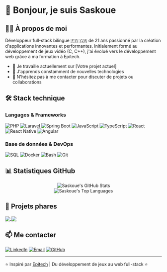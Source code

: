 # 👋 Bonjour, je suis Saskoue

## 👨‍💻 À propos de moi

Développeur full-stack bilingue 🇫🇷 🇬🇧 de 21 ans passionné par la création d'applications innovantes et performantes. Initialement formé au développement de jeux vidéo (C, C++), j'ai évolué vers le développement web grâce à ma formation à Epitech.

- 🔭 Je travaille actuellement sur [Votre projet actuel]
- 🌱 J'apprends constamment de nouvelles technologies
- 💬 N'hésitez pas à me contacter pour discuter de projets ou collaborations

## 🛠️ Stack technique

### Langages & Frameworks
![PHP](https://img.shields.io/badge/-PHP-777BB4?style=flat-square&logo=php&logoColor=white)
![Laravel](https://img.shields.io/badge/-Laravel-FF2D20?style=flat-square&logo=laravel&logoColor=white)
![Spring Boot](https://img.shields.io/badge/-Spring%20Boot-6DB33F?style=flat-square&logo=spring-boot&logoColor=white)
![JavaScript](https://img.shields.io/badge/-JavaScript-F7DF1E?style=flat-square&logo=javascript&logoColor=black)
![TypeScript](https://img.shields.io/badge/-TypeScript-3178C6?style=flat-square&logo=typescript&logoColor=white)
![React](https://img.shields.io/badge/-React-61DAFB?style=flat-square&logo=react&logoColor=black)
![React Native](https://img.shields.io/badge/-React%20Native-61DAFB?style=flat-square&logo=react&logoColor=black)
![Angular](https://img.shields.io/badge/-Angular-DD0031?style=flat-square&logo=angular&logoColor=white)

### Base de données & DevOps
![SQL](https://img.shields.io/badge/-SQL-4479A1?style=flat-square&logo=mysql&logoColor=white)
![Docker](https://img.shields.io/badge/-Docker-2496ED?style=flat-square&logo=docker&logoColor=white)
![Bash](https://img.shields.io/badge/-Bash-4EAA25?style=flat-square&logo=gnu-bash&logoColor=white)
![Git](https://img.shields.io/badge/-Git-F05032?style=flat-square&logo=git&logoColor=white)

## 📊 Statistiques GitHub

<div align="center">
  <img src="https://github-readme-stats.vercel.app/api?username=Saskoue&show_icons=true&theme=dark" alt="Saskoue's GitHub Stats" />
</div>

<div align="center">
  <img src="https://github-readme-stats.vercel.app/api/top-langs/?username=Saskoue&layout=compact&theme=dark" alt="Saskoue's Top Languages" />
</div>

## 🚀 Projets phares

<a href="https://github.com/Saskoue/[projet-1]">
  <img align="center" src="https://github-readme-stats.vercel.app/api/pin/?username=Saskoue&repo=[projet-1]&theme=dark" />
</a>
<a href="https://github.com/Saskoue/[projet-2]">
  <img align="center" src="https://github-readme-stats.vercel.app/api/pin/?username=Saskoue&repo=[projet-2]&theme=dark" />
</a>

## 📫 Me contacter

[![LinkedIn](https://img.shields.io/badge/-LinkedIn-0077B5?style=for-the-badge&logo=linkedin&logoColor=white)](https://www.linkedin.com/in/[votre-profil])
[![Email](https://img.shields.io/badge/-Email-D14836?style=for-the-badge&logo=gmail&logoColor=white)](mailto:[votre-email])
[![GitHub](https://img.shields.io/badge/-GitHub-181717?style=for-the-badge&logo=github&logoColor=white)](https://github.com/Saskoue)

---

⭐️ Inspiré par [Epitech](https://www.epitech.eu) | Du développement de jeux au web full-stack ⭐️